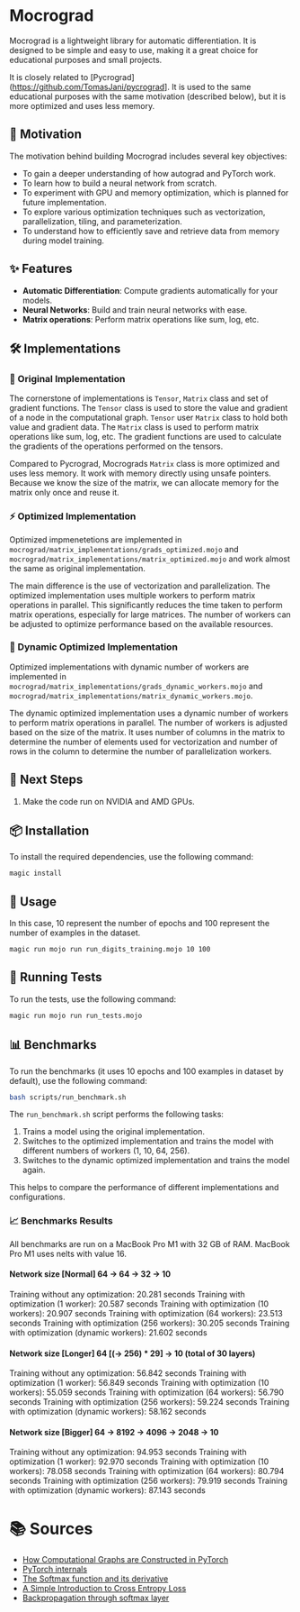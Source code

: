 # Mocrograd

Mocrograd is a lightweight library for automatic differentiation. It is designed to be simple and easy to use, making it a great choice for educational purposes and small projects.

It is closely related to [Pycrograd](https://github.com/TomasJani/pycrograd]. It is used to the same educational purposes with the same motivation (described below), but it is more optimized and uses less memory.

## 🎯 Motivation

The motivation behind building Mocrograd includes several key objectives:
- To gain a deeper understanding of how autograd and PyTorch work.
- To learn how to build a neural network from scratch.
- To experiment with GPU and memory optimization, which is planned for future implementation.
- To explore various optimization techniques such as vectorization, parallelization, tiling, and parameterization.
- To understand how to efficiently save and retrieve data from memory during model training.

## ✨ Features

- **Automatic Differentiation**: Compute gradients automatically for your models.
- **Neural Networks**: Build and train neural networks with ease.
- **Matrix operations**: Perform matrix operations like sum, log, etc.

## 🛠️ Implementations

### 📜 Original Implementation

The cornerstone of implementations is `Tensor`, `Matrix` class and set of gradient functions. The `Tensor` class is used to store the value and gradient of a node in the computational graph. `Tensor` user `Matrix` class to hold both value and gradient data. The `Matrix` class is used to perform matrix operations like sum, log, etc. The gradient functions are used to calculate the gradients of the operations performed on the tensors.

Compared to Pycrograd, Mocrograds `Matrix` class is more optimized and uses less memory. It work with memory directly using unsafe pointers. Because we know the size of the matrix, we can allocate memory for the matrix only once and reuse it. 

### ⚡ Optimized Implementation

Optimized impmenetetions are implemented in `mocrograd/matrix_implementations/grads_optimized.mojo` and `mocrograd/matrix_implementations/matrix_optimized.mojo` and work almost the same as original implementation.

The main difference is the use of vectorization and parallelization. The optimized implementation uses multiple workers to perform matrix operations in parallel. This significantly reduces the time taken to perform matrix operations, especially for large matrices. The number of workers can be adjusted to optimize performance based on the available resources.

### 🔄 Dynamic Optimized Implementation

Optimized implementations with dynamic number of workers are implemented in `mocrograd/matrix_implementations/grads_dynamic_workers.mojo` and `mocrograd/matrix_implementations/matrix_dynamic_workers.mojo`.

The dynamic optimized implementation uses a dynamic number of workers to perform matrix operations in parallel. The number of workers is adjusted based on the size of the matrix. It uses number of columns in the matrix to determine the number of elements used for vectorization and number of rows in the column to determine the number of parallelization workers. 

## 🚀 Next Steps

1) Make the code run on NVIDIA and AMD GPUs.

## 📦 Installation

To install the required dependencies, use the following command:

```sh
magic install
```

## 📘 Usage

In this case, 10 represent the number of epochs and 100 represent the number of examples in the dataset.

```sh
magic run mojo run run_digits_training.mojo 10 100
```

## 🧪 Running Tests

To run the tests, use the following command:

```sh
magic run mojo run run_tests.mojo
```

## 📊 Benchmarks

To run the benchmarks (it uses 10 epochs and 100 examples in dataset by default), use the following command:

```sh
bash scripts/run_benchmark.sh
```

The `run_benchmark.sh` script performs the following tasks:

1. Trains a model using the original implementation.
2. Switches to the optimized implementation and trains the model with different numbers of workers (1, 10, 64, 256).
3. Switches to the dynamic optimized implementation and trains the model again.

This helps to compare the performance of different implementations and configurations.

### 📈 Benchmarks Results

All benchmarks are run on a MacBook Pro M1 with 32 GB of RAM. MacBook Pro M1 uses nelts with value 16.

#### Network size **[Normal]** 64 -> 64 -> 32 -> 10

Training without any optimization: 20.281 seconds
Training with optimization (1 worker): 20.587 seconds
Training with optimization (10 workers): 20.907 seconds
Training with optimization (64 workers): 23.513 seconds
Training with optimization (256 workers): 30.205 seconds
Training with optimization (dynamic workers): 21.602 seconds

#### Network size **[Longer]** 64 [(-> 256) * 29] -> 10 (total of 30 layers)

Training without any optimization: 56.842 seconds
Training with optimization (1 worker): 56.849 seconds
Training with optimization (10 workers): 55.059 seconds
Training with optimization (64 workers): 56.790 seconds
Training with optimization (256 workers): 59.224 seconds
Training with optimization (dynamic workers): 58.162 seconds

#### Network size **[Bigger]** 64 -> 8192 -> 4096 -> 2048 -> 10

Training without any optimization: 94.953 seconds
Training with optimization (1 worker): 92.970 seconds
Training with optimization (10 workers): 78.058 seconds
Training with optimization (64 workers): 80.794 seconds
Training with optimization (256 workers): 79.919 seconds
Training with optimization (dynamic workers): 87.143 seconds

# 📚 Sources

- [How Computational Graphs are Constructed in PyTorch](https://pytorch.org/blog/computational-graphs-constructed-in-pytorch/)
- [PyTorch internals](http://blog.ezyang.com/2019/05/pytorch-internals/)
- [The Softmax function and its derivative](https://eli.thegreenplace.net/2016/the-softmax-function-and-its-derivative/)
- [A Simple Introduction to Cross Entropy Loss](https://insidelearningmachines.com/cross_entropy_loss/)
- [Backpropagation through softmax layer](https://binpord.github.io/2021/09/26/softmax_backprop.html)
